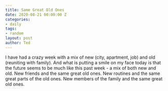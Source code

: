 ```yaml
---
title: Same Great Old Ones
date: 2020-08-21 00:00:00 Z
categories:
- daily
tags:
- random
layout: post
author: Ted
---
```


I have had a crazy week with a mix of new (city, apartment, job) and old (reuniting with family). And what is putting a smile on my face today is that the future seems to be much like this past week - a mix of both new and old. New friends and the same great old ones. New routines and the same great parts of the old ones. New members of the family and the same great old ones.
